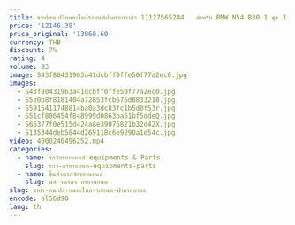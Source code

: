 ```yaml
---
title: ขายร้อนเปลี่ยนอะไหล่รถยนต์ฝาครอบวาล์ว 11127565284   สําหรับ BMW N54 B30 1 ชุด 3 Series E88 E82 E90 E93 E92 E91 X6
price: '12146.38'
price_original: '13060.60'
currency: THB
discount: 7%
rating: 4
volume: 83
image: S43f80431963a41dcbff0ffe50f77a2ec0.jpg
images:
  - S43f80431963a41dcbff0ffe50f77a2ec0.jpg
  - S5e0b8f8181404a72853fcb675d8833218.jpg
  - S5915411748814ba0a3dc83fc1b5d0f53r.jpg
  - S51cf806454f848999d0863ba61bf5ddeQ.jpg
  - S66377f0e515d424a8e39076821b32d42X.jpg
  - S135344deb5844d269118c6e9290a1e54c.jpg
video: 4000240496252.mp4
categories:
  - name: รถจักรยานยนต์ equipments & Parts
    slug: รถจ-กรยานยนต-equipments-parts
  - name: ชิ้นส่วนรถจักรยานยนต์
    slug: นส-วนรถจ-กรยานยนต
slug: ขายร-อนเปล-ยนอะไหล-รถยนต-ฝาครอบวาล
encode: ol56d9O
lang: th
---
```

  
